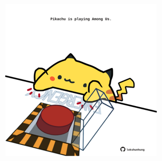 <!-- built at 29/04/2024, 20:00:43 UTC -->
<p align="center">
  <img width="500" height="500" src="./ReadmeImage.svg">
</p>
